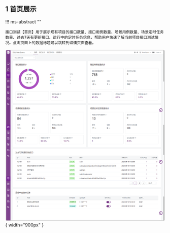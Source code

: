 
## 1 首页展示
!!! ms-abstract "" 

    接口测试【首页】用于展示现有项目的接口数量、接口用例数量、场景用例数量、场景定时任务数量、过去7天有更新接口、运行中的定时任务信息，帮助用户快速了解当前项目接口测试情况。点击页面上的数据标题可以跳转到详情页面查看。
![!接口测试首页](../../img/api/首页1.png){ width="900px" }
